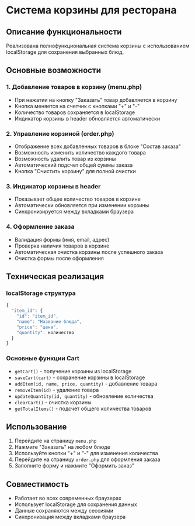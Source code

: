 # Система корзины для ресторана

## Описание функциональности

Реализована полнофункциональная система корзины с использованием localStorage для сохранения выбранных блюд.

## Основные возможности

### 1. Добавление товаров в корзину (menu.php)
- При нажатии на кнопку "Заказать" товар добавляется в корзину
- Кнопка меняется на счетчик с кнопками "+" и "-"
- Количество товаров сохраняется в localStorage
- Индикатор корзины в header обновляется автоматически

### 2. Управление корзиной (order.php)
- Отображение всех добавленных товаров в блоке "Состав заказа"
- Возможность изменить количество каждого товара
- Возможность удалить товар из корзины
- Автоматический подсчет общей суммы заказа
- Кнопка "Очистить корзину" для полной очистки

### 3. Индикатор корзины в header
- Показывает общее количество товаров в корзине
- Автоматически обновляется при изменении корзины
- Синхронизируется между вкладками браузера

### 4. Оформление заказа
- Валидация формы (имя, email, адрес)
- Проверка наличия товаров в корзине
- Автоматическая очистка корзины после успешного заказа
- Очистка формы после оформления

## Техническая реализация

### localStorage структура
```javascript
{
  "item_id": {
    "id": "item_id",
    "name": "Название блюда",
    "price": "цена",
    "quantity": количество
  }
}
```

### Основные функции Cart
- `getCart()` - получение корзины из localStorage
- `saveCart(cart)` - сохранение корзины в localStorage
- `addItem(id, name, price, quantity)` - добавление товара
- `removeItem(id)` - удаление товара
- `updateQuantity(id, quantity)` - обновление количества
- `clearCart()` - очистка корзины
- `getTotalItems()` - подсчет общего количества товаров

## Использование

1. Перейдите на страницу `menu.php`
2. Нажмите "Заказать" на любом блюде
3. Используйте кнопки "+" и "-" для изменения количества
4. Перейдите на страницу `order.php` для оформления заказа
5. Заполните форму и нажмите "Оформить заказ"

## Совместимость

- Работает во всех современных браузерах
- Использует localStorage для сохранения данных
- Данные сохраняются между сессиями
- Синхронизация между вкладками браузера 